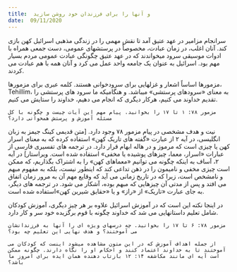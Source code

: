 ```yaml
---
title:  و آنها را برای فرزندان خود روشن سازید
date:  09/11/2020
---
```


سرانجام مزامیر در عهد عتیق آمد تا نقش مهمی را در زندگی مذهبی اسرائیل کهن بازی کند. آنان اغلب، در زمان عبادت، مخصوصاً در پرستشهای عمومی، دست جمعی همراه با ادوات موسیقی سرود میخواندند که در عهد عتیق چگونگی عبادت عمومی مردم بسیار مهم بود. اسرائیل به عنوان یک جامعه واحد عمل می کرد و آنان همه با هم عبادت می کردند.

مزمورها اساساً اشعار و غزلهایی برای سرودخوانی هستند. کلمه عبری برای مزمورها، Tehillim، به معنای «سرودهای پرستشی» میباشد. و هنگامیکه ما سرود های پرستشی را تقدیم خداوند می کنیم، هرکار دیگری که انجام می دهیم، خداوند را ستایش می کنیم.

`مزمور ۷۸: ۱ تا ۱۷ را بخوانید. پیام مهم این آیات چیست و چگونه با کل مسئله آموزش و پرستش همخوانی دارد؟`

نیت و هدف مشخصی در پیام مزمور ۷۸ وجود دارد. [متن قدیمی کینگ جیمز به زبان انگلیسی، در آیه ۲ از عبارت «گفته های تاریک کهن» استفاده کرده که به معنای اسرار کهن یا چیزی است که مرموز و در هاله ابهام قرار دارد. در ترجمه های تفسیری فارسی از عبارات «اسرار، معما، چیزهای پوشیده یا مخفی» استفاده شده است. ویراستار] در آیه ۲، آساف به اینکه چگونه می توانیم «معماهای کهن» را به اشتراک بگذاریم، که ممکن است چیزی مخفی و نامیمون را در ذهن تداعی کند که اینطور نیست، بلکه به مفهوم مبهم و نامشخص است، زیرا که در تاریخ زمانی می آید که وقایع مهم آن به مرور زمان اتفاق می افتد و پس از مدتی آن چیزهایی که مبهم بوده، آشکار می شود. در ترجمه های دیگر، به جای عبارت «تاریک» از «راز» و یا «حقایق شیرین کهن»استفاده شده است.

در اینجا نکته این است که در آموزش اسرائیل علاوه بر هر چیز دیگری، آموزش کودکان شامل تعلیم داستانهایی می شد که خداوند چگونه با قوم برگزیده خود سر و کار دارد.

`مزمور ۷۸: ۶ تا ۱۷ را بخوانید. چه درسهای ویژه ای را آنها به فرزندانشان می آموختند؟ و هدف نهایی این تعلیم چه بود؟`

`از جمله اهداف آموزش که در این متون مشاهده میشود اینست که کودکان می آموختند تا به خداوند اعتماد کنند و احکام او را نگاه دارند. چگونه ممکن است آیه ای مانند مکاشفه ۱۴: ۱۲ بازتاب دهنده همان ایده برای امروز ما باشد؟`